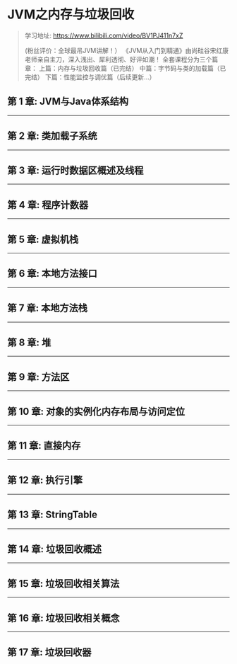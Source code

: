 # JVM之内存与垃圾回收

> 学习地址: https://www.bilibili.com/video/BV1PJ411n7xZ
>
> (粉丝评价：全球最吊JVM讲解！） 《JVM从入门到精通》由尚硅谷宋红康老师亲自主刀，深入浅出、犀利透彻、好评如潮！ 全套课程分为三个篇章： 上篇：内存与垃圾回收篇（已完结） 中篇：字节码与类的加载篇（已完结） 下篇：性能监控与调优篇（后续更新…）

## 第   1  章: JVM与Java体系结构



---

## 第  2  章: 类加载子系统



---

## 第  3  章: 运行时数据区概述及线程





---

## 第  4  章: 程序计数器





---

## 第  5  章: 虚拟机栈





---



## 第  6  章: 本地方法接口





---



## 第  7  章: 本地方法栈





---



## 第  8  章: 堆





---





## 第  9  章: 方法区





---



## 第  10  章: 对象的实例化内存布局与访问定位





---

## 第  11  章: 直接内存







---

## 第  12  章: 执行引擎





---

## 第  13  章: StringTable





---



## 第  14  章: 垃圾回收概述



---



## 第  15  章: 垃圾回收相关算法





---



## 第 16  章: 垃圾回收相关概念





---

## 第  17  章: 垃圾回收器

